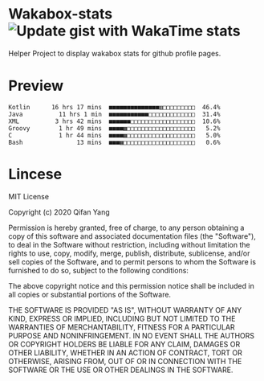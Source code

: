  # Wakabox-stats ![Update gist with WakaTime stats](https://github.com/underwindfall/wakabox-stats/workflows/Update%20gist%20with%20WakaTime%20stats/badge.svg)

  Helper Project to display wakabox stats for github profile pages. 
 # Preview 
  
  ```  
 Kotlin      16 hrs 17 mins  ■■■■■■■■■■■■■■▥□□□□□□□□□  46.4%
Java          11 hrs 1 min  ■■■■■■■■■■■□□□□□□□□□□□□□  31.4%
XML          3 hrs 42 mins  ■■■■■■□□□□□□□□□□□□□□□□□□  10.6%
Groovy        1 hr 49 mins  ■■■■▦□□□□□□□□□□□□□□□□□□□   5.2%
C             1 hr 44 mins  ■■■■▦□□□□□□□□□□□□□□□□□□□   5.0%
Bash               13 mins  ■■■▦□□□□□□□□□□□□□□□□□□□□   0.6% 
 ``` 
  
 
 # Lincese 

  MIT License

  Copyright (c) 2020 Qifan Yang
  
  Permission is hereby granted, free of charge, to any person obtaining a copy
  of this software and associated documentation files (the "Software"), to deal
  in the Software without restriction, including without limitation the rights
  to use, copy, modify, merge, publish, distribute, sublicense, and/or sell
  copies of the Software, and to permit persons to whom the Software is
  furnished to do so, subject to the following conditions:
  
  The above copyright notice and this permission notice shall be included in all
  copies or substantial portions of the Software.
  
  THE SOFTWARE IS PROVIDED "AS IS", WITHOUT WARRANTY OF ANY KIND, EXPRESS OR
  IMPLIED, INCLUDING BUT NOT LIMITED TO THE WARRANTIES OF MERCHANTABILITY,
  FITNESS FOR A PARTICULAR PURPOSE AND NONINFRINGEMENT. IN NO EVENT SHALL THE
  AUTHORS OR COPYRIGHT HOLDERS BE LIABLE FOR ANY CLAIM, DAMAGES OR OTHER
  LIABILITY, WHETHER IN AN ACTION OF CONTRACT, TORT OR OTHERWISE, ARISING FROM,
  OUT OF OR IN CONNECTION WITH THE SOFTWARE OR THE USE OR OTHER DEALINGS IN THE
  SOFTWARE.
